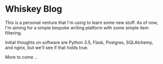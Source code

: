 # Whiskey Blog

This is a personal venture that I'm using to learn some new stuff. As of now, I'm aiming for a simple bespoke writing platform with some simple item filtering.

Initial thoughts on software are Python 3.5, Flask, Postgres, SQLAlchemy, and nginx, but we'll see if that holds true.

More to come ...

